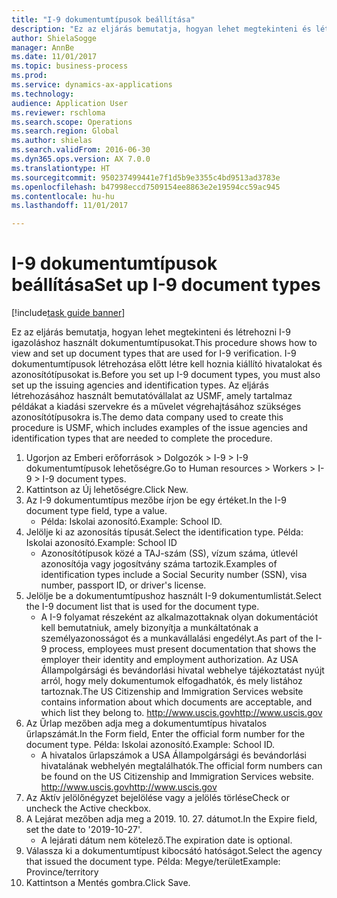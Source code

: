 ```yaml
--- 
title: "I-9 dokumentumtípusok beállítása"
description: "Ez az eljárás bemutatja, hogyan lehet megtekinteni és létrehozni I-9 igazoláshoz használt dokumentumtípusokat."
author: ShielaSogge
manager: AnnBe
ms.date: 11/01/2017
ms.topic: business-process
ms.prod: 
ms.service: dynamics-ax-applications
ms.technology: 
audience: Application User
ms.reviewer: rschloma
ms.search.scope: Operations
ms.search.region: Global
ms.author: shielas
ms.search.validFrom: 2016-06-30
ms.dyn365.ops.version: AX 7.0.0
ms.translationtype: HT
ms.sourcegitcommit: 950237499441e7f1d5b9e3355c4bd9513ad3783e
ms.openlocfilehash: b47998eccd7509154ee8863e2e19594cc59ac945
ms.contentlocale: hu-hu
ms.lasthandoff: 11/01/2017

---
```

# <a name="set-up-i-9-document-types"></a><span data-ttu-id="bc52d-103">I-9 dokumentumtípusok beállítása</span><span class="sxs-lookup"><span data-stu-id="bc52d-103">Set up I-9 document types</span></span>

[!include[task guide banner](../../../includes/task-guide-banner.md)]

<span data-ttu-id="bc52d-104">Ez az eljárás bemutatja, hogyan lehet megtekinteni és létrehozni I-9 igazoláshoz használt dokumentumtípusokat.</span><span class="sxs-lookup"><span data-stu-id="bc52d-104">This procedure shows how to view and set up document types that are used for I-9 verification.</span></span> <span data-ttu-id="bc52d-105">I-9 dokumentumtípusok létrehozása előtt létre kell hoznia kiállító hivatalokat és azonosítótípusokat is.</span><span class="sxs-lookup"><span data-stu-id="bc52d-105">Before you set up I-9 document types, you must also set up the issuing agencies and identification types.</span></span> <span data-ttu-id="bc52d-106">Az eljárás létrehozásához használt bemutatóvállalat az USMF, amely tartalmaz példákat a kiadási szervekre és a művelet végrehajtásához szükséges azonosítótípusokra is.</span><span class="sxs-lookup"><span data-stu-id="bc52d-106">The demo data company used to create this procedure is USMF, which includes examples of the issue agencies and identification types that are needed to complete the procedure.</span></span>

1. <span data-ttu-id="bc52d-107">Ugorjon az Emberi erőforrások > Dolgozók > I-9 > I-9 dokumentumtípusok lehetőségre.</span><span class="sxs-lookup"><span data-stu-id="bc52d-107">Go to Human resources > Workers > I-9 > I-9 document types.</span></span>
2. <span data-ttu-id="bc52d-108">Kattintson az Új lehetőségre.</span><span class="sxs-lookup"><span data-stu-id="bc52d-108">Click New.</span></span>
3. <span data-ttu-id="bc52d-109">Az I-9 dokumentumtípus mezőbe írjon be egy értéket.</span><span class="sxs-lookup"><span data-stu-id="bc52d-109">In the I-9 document type field, type a value.</span></span>
    * <span data-ttu-id="bc52d-110">Példa: Iskolai azonosító.</span><span class="sxs-lookup"><span data-stu-id="bc52d-110">Example: School ID.</span></span>  
4. <span data-ttu-id="bc52d-111">Jelölje ki az azonosítás típusát.</span><span class="sxs-lookup"><span data-stu-id="bc52d-111">Select the identification type.</span></span>  <span data-ttu-id="bc52d-112">Példa: Iskolai azonosító.</span><span class="sxs-lookup"><span data-stu-id="bc52d-112">Example:  School ID</span></span>
    * <span data-ttu-id="bc52d-113">Azonosítótípusok közé a TAJ-szám (SS), vízum száma, útlevél azonosítója vagy jogosítvány száma tartozik.</span><span class="sxs-lookup"><span data-stu-id="bc52d-113">Examples of identification types include a Social Security number (SSN), visa number, passport ID, or driver's license.</span></span>  
5. <span data-ttu-id="bc52d-114">Jelölje be a dokumentumtípushoz használt I-9 dokumentumlistát.</span><span class="sxs-lookup"><span data-stu-id="bc52d-114">Select the I-9 document list that is used for the document type.</span></span>
    * <span data-ttu-id="bc52d-115">A I-9 folyamat részeként az alkalmazottaknak olyan dokumentációt kell bemutatniuk, amely bizonyítja a munkáltatónak a személyazonosságot és a munkavállalási engedélyt.</span><span class="sxs-lookup"><span data-stu-id="bc52d-115">As part of the I-9 process, employees must present documentation that shows the employer their identity and employment authorization.</span></span> <span data-ttu-id="bc52d-116">Az USA Állampolgársági és bevándorlási hivatal webhelye tájékoztatást nyújt arról, hogy mely dokumentumok elfogadhatók, és mely listához tartoznak.</span><span class="sxs-lookup"><span data-stu-id="bc52d-116">The US Citizenship and Immigration Services website contains information about which documents are acceptable, and which list they belong to.</span></span>  <span data-ttu-id="bc52d-117">http://www.uscis.gov</span><span class="sxs-lookup"><span data-stu-id="bc52d-117">http://www.uscis.gov</span></span>  
6. <span data-ttu-id="bc52d-118">Az Űrlap mezőben adja meg a dokumentumtípus hivatalos űrlapszámát.</span><span class="sxs-lookup"><span data-stu-id="bc52d-118">In the Form field, Enter the official form number for the document type.</span></span> <span data-ttu-id="bc52d-119">Példa: Iskolai azonosító.</span><span class="sxs-lookup"><span data-stu-id="bc52d-119">Example: School ID.</span></span>
    * <span data-ttu-id="bc52d-120">A hivatalos űrlapszámok a USA Állampolgársági és bevándorlási hivatalának webhelyén megtalálhatók.</span><span class="sxs-lookup"><span data-stu-id="bc52d-120">The official form numbers can be found on the US Citizenship and Immigration Services website.</span></span>  <span data-ttu-id="bc52d-121">http://www.uscis.gov</span><span class="sxs-lookup"><span data-stu-id="bc52d-121">http://www.uscis.gov</span></span>  
7. <span data-ttu-id="bc52d-122">Az Aktív jelölőnégyzet bejelölése vagy a jelölés törlése</span><span class="sxs-lookup"><span data-stu-id="bc52d-122">Check or uncheck the Active checkbox.</span></span>
8. <span data-ttu-id="bc52d-123">A Lejárat mezőben adja meg a 2019. 10. 27. dátumot.</span><span class="sxs-lookup"><span data-stu-id="bc52d-123">In the Expire field, set the date to '2019-10-27'.</span></span>
    * <span data-ttu-id="bc52d-124">A lejárati dátum nem kötelező.</span><span class="sxs-lookup"><span data-stu-id="bc52d-124">The expiration date is optional.</span></span>  
9. <span data-ttu-id="bc52d-125">Válassza ki a dokumentumtípust kibocsátó hatóságot.</span><span class="sxs-lookup"><span data-stu-id="bc52d-125">Select the agency that issued the document type.</span></span> <span data-ttu-id="bc52d-126">Példa: Megye/terület</span><span class="sxs-lookup"><span data-stu-id="bc52d-126">Example: Province/territory</span></span>
10. <span data-ttu-id="bc52d-127">Kattintson a Mentés gombra.</span><span class="sxs-lookup"><span data-stu-id="bc52d-127">Click Save.</span></span>


